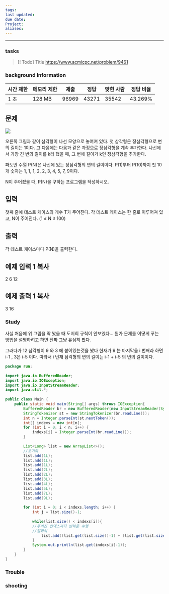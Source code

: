 ```yaml
---
tags: 
last updated: 
due date: 
Project: 
aliases:
---
```

--- 
### tasks

> [! Todo] Title
> https://www.acmicpc.net/problem/9461

### background Information

|시간 제한|메모리 제한|제출|정답|맞힌 사람|정답 비율|
|---|---|---|---|---|---|
|1 초|128 MB|96969|43271|35542|43.269%|

## 문제

![](https://www.acmicpc.net/upload/images/pandovan.png)

오른쪽 그림과 같이 삼각형이 나선 모양으로 놓여져 있다. 첫 삼각형은 정삼각형으로 변의 길이는 1이다. 그 다음에는 다음과 같은 과정으로 정삼각형을 계속 추가한다. 나선에서 가장 긴 변의 길이를 k라 했을 때, 그 변에 길이가 k인 정삼각형을 추가한다.

파도반 수열 P(N)은 나선에 있는 정삼각형의 변의 길이이다. P(1)부터 P(10)까지 첫 10개 숫자는 1, 1, 1, 2, 2, 3, 4, 5, 7, 9이다.

N이 주어졌을 때, P(N)을 구하는 프로그램을 작성하시오.

## 입력

첫째 줄에 테스트 케이스의 개수 T가 주어진다. 각 테스트 케이스는 한 줄로 이루어져 있고, N이 주어진다. (1 ≤ N ≤ 100)

## 출력

각 테스트 케이스마다 P(N)을 출력한다.

## 예제 입력 1 복사

2
6
12

## 예제 출력 1 복사

3
16

### Study

사실 처음에 위 그림을 딱 봤을 때 도저희 규칙이 안보였다... 뭔가 문제를 어떻게 푸는 방법을 설명하려고 하면 진짜 그냥 유심히 봤다.

그러다가 12 삼각형이 9 와 3 에 붙어있는것을 봤다 현재가 9 는 마지막을 i 번째라 하면 i-1 , 3은 i-5 이다. 따라서 i 번재 삼각형의 변의 길이는 i-1 + i-5 의 변의 길이이다.

~~~java
package run;  
  
import java.io.BufferedReader;  
import java.io.IOException;  
import java.io.InputStreamReader;  
import java.util.*;  
  
public class Main {  
    public static void main(String[] args) throws IOException{  
        BufferedReader br = new BufferedReader(new InputStreamReader(System.in));  
        StringTokenizer st = new StringTokenizer(br.readLine());  
        int n = Integer.parseInt(st.nextToken());  
        int[] indexs = new int[n];  
        for (int i = 0; i < n; i++) {  
            indexs[i] = Integer.parseInt(br.readLine());  
        }  
  
        List<Long> list = new ArrayList<>();  
        //초기화
        list.add(1L);  
        list.add(1L);  
        list.add(1L);  
        list.add(2L);  
        list.add(2L);  
        list.add(3L);  
        list.add(4L);  
        list.add(5L);  
        list.add(7L);  
        list.add(9L);  
  
        for (int i = 0; i < indexs.length; i++) {  
            int j = list.size()-1;  
            
            while(list.size() < indexs[i]){  
            //주어진 인덱스까지 반복문 수행
            //점화식
                list.add((list.get(list.size()-1) + (list.get(list.size()-5))));  
            }  
            System.out.println(list.get(indexs[i]-1));  
        }  
    }  
}
~~~

### Trouble





### shooting
